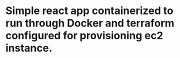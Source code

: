 # Simple react app containerized to run through Docker and terraform configured for provisioning ec2 instance.
